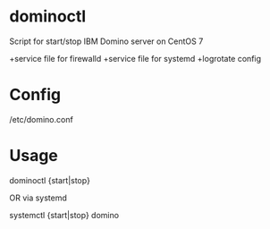 dominoctl
=========

Script for start/stop IBM Domino server on CentOS 7

 +service file for firewalld
 +service file for systemd
 +logrotate config


Config
======

/etc/domino.conf


Usage
=====

dominoctl {start|stop}

OR via systemd

systemctl {start|stop} domino
